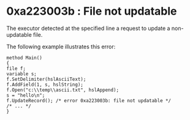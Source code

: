 # 0xa223003b : File not updatable

The executor detected at the specified line a request to update a non-updatable file.

&#x20;

The following example illustrates this error:

```
method Main()
{
file f;
variable s;
f.SetDelimiter(hslAsciiText);
f.AddField(1, s, hslString);
f.Open("c:\\temp\\ascii.txt", hslAppend);
s = "hello\n";
f.UpdateRecord(); /* error 0xa223003b: file not updatable */
/* ... */
}
```
